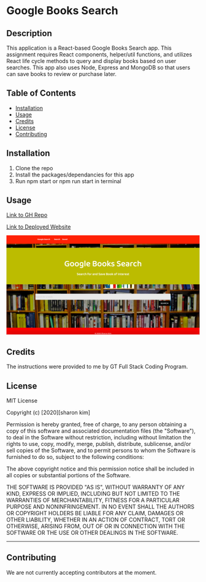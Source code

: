 # Google Books Search

## Description

This application is a React-based Google Books Search app. This assignment requires React components, helper/util functions, and utilizes React life cycle methods to query and display books based on user searches. This app also uses Node, Express and MongoDB so that users can save books to review or purchase later.

## Table of Contents

- [Installation](#installation)
- [Usage](#usage)
- [Credits](#credits)
- [License](#license)
- [Contributing](#contributing)

## Installation

1. Clone the repo
2. Install the packages/dependancies for this app
3. Run npm start or npm run start in terminal

## Usage

[Link to GH Repo](https://github.com/sharonkim09/gt-hw-googlebooks)

[Link to Deployed Website](https://thawing-journey-13714.herokuapp.com/)

![Screenshot of portfolio](./client/public/mern-books.png)

## Credits

The instructions were provided to me by GT Full Stack Coding Program.

## License

MIT License

Copyright (c) [2020][sharon kim]

Permission is hereby granted, free of charge, to any person obtaining a copy
of this software and associated documentation files (the "Software"), to deal
in the Software without restriction, including without limitation the rights
to use, copy, modify, merge, publish, distribute, sublicense, and/or sell
copies of the Software, and to permit persons to whom the Software is
furnished to do so, subject to the following conditions:

The above copyright notice and this permission notice shall be included in all
copies or substantial portions of the Software.

THE SOFTWARE IS PROVIDED "AS IS", WITHOUT WARRANTY OF ANY KIND, EXPRESS OR
IMPLIED, INCLUDING BUT NOT LIMITED TO THE WARRANTIES OF MERCHANTABILITY,
FITNESS FOR A PARTICULAR PURPOSE AND NONINFRINGEMENT. IN NO EVENT SHALL THE
AUTHORS OR COPYRIGHT HOLDERS BE LIABLE FOR ANY CLAIM, DAMAGES OR OTHER
LIABILITY, WHETHER IN AN ACTION OF CONTRACT, TORT OR OTHERWISE, ARISING FROM,
OUT OF OR IN CONNECTION WITH THE SOFTWARE OR THE USE OR OTHER DEALINGS IN THE
SOFTWARE.

---

## Contributing

We are not currently accepting contributors at the moment.
